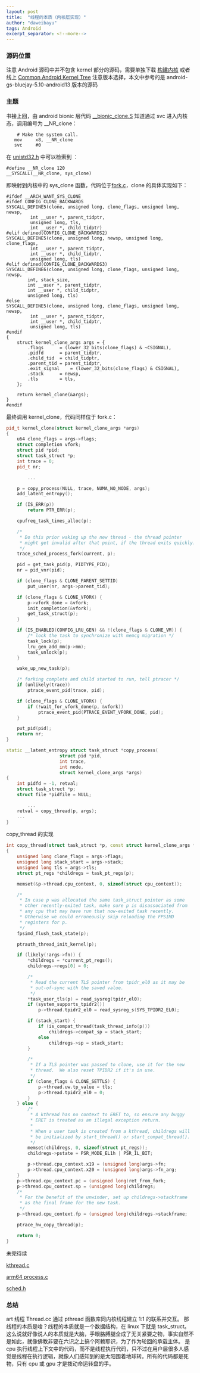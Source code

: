 ```yaml
---
layout: post
title:  "线程的本质（内核层实现）"
author: "daweibayu"
tags: Android
excerpt_separator: <!--more-->
---
```

 <!--more-->

 ### 源码位置

 注意 Android 源码中并不包含 kernel 部分的源码，需要单独下载 [构建内核](https://source.android.com/docs/setup/build/building-kernels) 或者线上 [Common Android Kernel Tree](https://android.googlesource.com/kernel/common/)
 注意版本选择，本文中参考的是 android-gs-bluejay-5.10-android13 版本的源码

### 主题
 书接上回，由 android bionic 层代码  [__bionic_clone.S](https://cs.android.com/android/platform/superproject/+/master:bionic/libc/arch-arm64/bionic/__bionic_clone.S) 知道通过 svc 进入内核态，调用编号为 __NR_clone：
 ```shell
     # Make the system call.
    mov     x8, __NR_clone
    svc     #0
 ```

在 [unistd32.h](https://android.googlesource.com/kernel/common/+/refs/heads/android-gs-bluejay-5.10-android13/arch/arm64/include/asm/unistd32.h) 中可以检索到 ：
```shell
#define __NR_clone 120
__SYSCALL(__NR_clone, sys_clone)
```

即映射到内核中的 sys_clone 函数，代码位于[fork.c](https://android.googlesource.com/kernel/common/+/refs/heads/android-gs-bluejay-5.10-android13/kernel/fork.c)，clone 的具体实现如下：
```
#ifdef __ARCH_WANT_SYS_CLONE
#ifdef CONFIG_CLONE_BACKWARDS
SYSCALL_DEFINE5(clone, unsigned long, clone_flags, unsigned long, newsp,
		 int __user *, parent_tidptr,
		 unsigned long, tls,
		 int __user *, child_tidptr)
#elif defined(CONFIG_CLONE_BACKWARDS2)
SYSCALL_DEFINE5(clone, unsigned long, newsp, unsigned long, clone_flags,
		 int __user *, parent_tidptr,
		 int __user *, child_tidptr,
		 unsigned long, tls)
#elif defined(CONFIG_CLONE_BACKWARDS3)
SYSCALL_DEFINE6(clone, unsigned long, clone_flags, unsigned long, newsp,
		int, stack_size,
		int __user *, parent_tidptr,
		int __user *, child_tidptr,
		unsigned long, tls)
#else
SYSCALL_DEFINE5(clone, unsigned long, clone_flags, unsigned long, newsp,
		 int __user *, parent_tidptr,
		 int __user *, child_tidptr,
		 unsigned long, tls)
#endif
{
	struct kernel_clone_args args = {
		.flags		= (lower_32_bits(clone_flags) & ~CSIGNAL),
		.pidfd		= parent_tidptr,
		.child_tid	= child_tidptr,
		.parent_tid	= parent_tidptr,
		.exit_signal	= (lower_32_bits(clone_flags) & CSIGNAL),
		.stack		= newsp,
		.tls		= tls,
	};

	return kernel_clone(&args);
}
#endif
  ```

最终调用 kernel_clone，代码同样位于 fork.c：
```c++
pid_t kernel_clone(struct kernel_clone_args *args)
{
	u64 clone_flags = args->flags;
	struct completion vfork;
	struct pid *pid;
	struct task_struct *p;
	int trace = 0;
	pid_t nr;

        ...

	p = copy_process(NULL, trace, NUMA_NO_NODE, args);
	add_latent_entropy();

	if (IS_ERR(p))
		return PTR_ERR(p);

	cpufreq_task_times_alloc(p);

	/*
	 * Do this prior waking up the new thread - the thread pointer
	 * might get invalid after that point, if the thread exits quickly.
	 */
	trace_sched_process_fork(current, p);

	pid = get_task_pid(p, PIDTYPE_PID);
	nr = pid_vnr(pid);

	if (clone_flags & CLONE_PARENT_SETTID)
		put_user(nr, args->parent_tid);

	if (clone_flags & CLONE_VFORK) {
		p->vfork_done = &vfork;
		init_completion(&vfork);
		get_task_struct(p);
	}

	if (IS_ENABLED(CONFIG_LRU_GEN) && !(clone_flags & CLONE_VM)) {
		/* lock the task to synchronize with memcg migration */
		task_lock(p);
		lru_gen_add_mm(p->mm);
		task_unlock(p);
	}

	wake_up_new_task(p);

	/* forking complete and child started to run, tell ptracer */
	if (unlikely(trace))
		ptrace_event_pid(trace, pid);

	if (clone_flags & CLONE_VFORK) {
		if (!wait_for_vfork_done(p, &vfork))
			ptrace_event_pid(PTRACE_EVENT_VFORK_DONE, pid);
	}

	put_pid(pid);
	return nr;
}
```


```c++
static __latent_entropy struct task_struct *copy_process(
					struct pid *pid,
					int trace,
					int node,
					struct kernel_clone_args *args)
{
	int pidfd = -1, retval;
	struct task_struct *p;
	struct file *pidfile = NULL;

        ...
	retval = copy_thread(p, args);
	...
}
```

copy_thread 的实现
```c++
int copy_thread(struct task_struct *p, const struct kernel_clone_args *args)
{
	unsigned long clone_flags = args->flags;
	unsigned long stack_start = args->stack;
	unsigned long tls = args->tls;
	struct pt_regs *childregs = task_pt_regs(p);

	memset(&p->thread.cpu_context, 0, sizeof(struct cpu_context));

	/*
	 * In case p was allocated the same task_struct pointer as some
	 * other recently-exited task, make sure p is disassociated from
	 * any cpu that may have run that now-exited task recently.
	 * Otherwise we could erroneously skip reloading the FPSIMD
	 * registers for p.
	 */
	fpsimd_flush_task_state(p);

	ptrauth_thread_init_kernel(p);

	if (likely(!args->fn)) {
		*childregs = *current_pt_regs();
		childregs->regs[0] = 0;

		/*
		 * Read the current TLS pointer from tpidr_el0 as it may be
		 * out-of-sync with the saved value.
		 */
		*task_user_tls(p) = read_sysreg(tpidr_el0);
		if (system_supports_tpidr2())
			p->thread.tpidr2_el0 = read_sysreg_s(SYS_TPIDR2_EL0);

		if (stack_start) {
			if (is_compat_thread(task_thread_info(p)))
				childregs->compat_sp = stack_start;
			else
				childregs->sp = stack_start;
		}

		/*
		 * If a TLS pointer was passed to clone, use it for the new
		 * thread.  We also reset TPIDR2 if it's in use.
		 */
		if (clone_flags & CLONE_SETTLS) {
			p->thread.uw.tp_value = tls;
			p->thread.tpidr2_el0 = 0;
		}
	} else {
		/*
		 * A kthread has no context to ERET to, so ensure any buggy
		 * ERET is treated as an illegal exception return.
		 *
		 * When a user task is created from a kthread, childregs will
		 * be initialized by start_thread() or start_compat_thread().
		 */
		memset(childregs, 0, sizeof(struct pt_regs));
		childregs->pstate = PSR_MODE_EL1h | PSR_IL_BIT;

		p->thread.cpu_context.x19 = (unsigned long)args->fn;
		p->thread.cpu_context.x20 = (unsigned long)args->fn_arg;
	}
	p->thread.cpu_context.pc = (unsigned long)ret_from_fork;
	p->thread.cpu_context.sp = (unsigned long)childregs;
	/*
	 * For the benefit of the unwinder, set up childregs->stackframe
	 * as the final frame for the new task.
	 */
	p->thread.cpu_context.fp = (unsigned long)childregs->stackframe;

	ptrace_hw_copy_thread(p);

	return 0;
}
```


未完待续

 
[kthread.c](https://android.googlesource.com/kernel/common/+/refs/heads/android-gs-bluejay-5.10-android13/kernel/kthread.c)

[arm64 process.c](https://android.googlesource.com/kernel/common/+/refs/heads/android-gs-bluejay-5.10-android13/arch/arm64/kernel/process.c)

[sched.h](https://android.googlesource.com/kernel/common/+/refs/heads/android-gs-bluejay-5.10-android13/include/linux/sched.h)

### 总结
art 线程 Thread.cc 通过 pthread 函数库同内核线程建立 1:1 的联系并交互。
那线程的本质是啥？线程的本质就是一个数据结构，在 linux 下就是 task_struct。这么说就好像说人的本质就是大脑，手眼胳膊腿全成了无关紧要之物，事实自然不是如此，就像佛教非要在六识之上搞个阿赖耶识，为了作为轮回的承载主体。
是 cpu 执行线程上下文中的代码，而不是线程执行代码，只不过在用户层很多人感觉是线程在执行逻辑，就像人们感知到的是太阳围着地球转。所有的代码都是死物，只有 cpu 或 gpu 才是拨动命运转盘的手。


